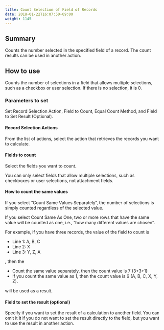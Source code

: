 ```yaml
---
title: Count Selection of Field of Records
date: 2018-01-22T16:07:50+09:00
weight: 1145
---
```

## Summary

Counts the number selected in the specified field of a record. The count results can be used in another action.

## How to use

Counts the number of selections in a field that allows multiple selections, such as a checkbox or user selection. If there is no selection, it is 0.

### Parameters to set

Set Record Selection Action, Field to Count, Equal Count Method, and Field to Set Result (Optional).

#### Record Selection Actions

From the list of actions, select the action that retrieves the records you want to calculate.

#### Fields to count

Select the fields you want to count.

You can only select fields that allow multiple selections, such as checkboxes or user selections, not attachment fields.

#### How to count the same values

If you select “Count Same Values Separately”, the number of selections is simply counted regardless of the selected value.

If you select Count Same As One, two or more rows that have the same value will be counted as one, i.e., “how many different values are chosen”.

For example, if you have three records, the value of the field to count is

-	Line 1: A, B, C
-	Line 2: X
-	Line 3: Y, Z, A

, then the

-	Count the same value separately, then the count value is 7 (3+3+1)
-	If you count the same value as 1, then the count value is 6 (A, B, C, X, Y, Z).

will be used as a result.

#### Field to set the result (optional)

Specify if you want to set the result of a calculation to another field. You can omit it it if you do not want to set the result directly to the field, but you want to use the result in another action.
